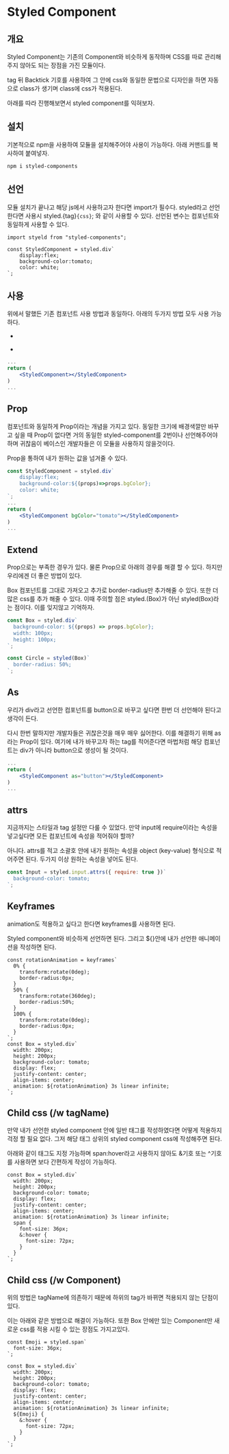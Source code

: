 # Styled Component

## 개요

Styled Component는 기존의 Component와 비슷하게 동작하며 CSS를 따로 관리해주지 않아도 되는 장점을 가진 모듈이다. 

tag 뒤 Backtick 기호를 사용하여 그 안에 css와 동일한 문법으로 디자인을 하면 자동으로 class가 생기며 class에 css가 적용된다.

아래를 따라 진행해보면서 styled component를 익혀보자.



## 설치

기본적으로 npm을 사용하여 모듈을 설치해주어야 사용이 가능하다. 아래 커맨드를 복사하여 붙여넣자.

```bash
npm i styled-components
```

## 선언

모듈 설치가 끝나고 해당 js에서 사용하고자 한다면 import가 필수다. styled라고 선언한다면 사용시 styled.{tag}`{css}`; 와 같이 사용할 수 있다. 선언된 변수는 컴포넌트와 동일하게 사용할 수 있다.

```react
import styeld from "styled-components";

const StyledComponent = styled.div`
	display:flex;
	background-color:tomato;
	color: white;
`;
```

## 사용

위에서 말했든 기존 컴포넌트 사용 방법과 동일하다. 아래의 두가지 방법 모두 사용 가능하다.

- <StyledComponent></StyledComponent>

- <StyledComponent/>

```jsx
...
return (
	<StyledComponent></StyledComponent>
)
...
```

## Prop

컴포넌트와 동일하게 Prop이라는 개념을 가지고 있다. 동일한 크기에 배경색깔만 바꾸고 싶을 때 Prop이 없다면 거의 동일한 styled-component를 2번이나 선언해주어야하며 귀찮음이 베이스인 개발자들은 이 모듈을 사용하지 않을것이다.

Prop을 통하여 내가 원하는 값을 넘겨줄 수 있다.

```jsx
const StyledComponent = styled.div`
	display:flex;
	background-color:${(props)=>props.bgColor};
	color: white;
`;
...
return (
	<StyledComponent bgColor="tomato"></StyledComponent>
)
...
```

## Extend

Prop으로는 부족한 경우가 있다. 물론 Prop으로 아래의 경우를 해결 할 수 있다. 하지만 우리에겐 더 좋은 방법이 있다.

Box 컴포넌트를 그대로 가져오고 추가로 border-radius만 추가해줄 수 있다. 또한 더 많은 css를 추가 해줄 수 있다. 이때 주의할 점은 styled.(Box)가 아닌 styled(Box)라는 점이다. 이를 잊지않고 기억하자.

```jsx
const Box = styled.div`
  background-color: ${(props) => props.bgColor};
  width: 100px;
  height: 100px;
`;

const Circle = styled(Box)`
  border-radius: 50%;
`;
```

## As

우리가 div라고 선언한 컴포넌트를 button으로 바꾸고 싶다면 한번 더 선언해야 된다고 생각이 든다.

다시 한번 말하지만 개발자들은 귀찮은것을 매우 매우 싫어한다. 이를 해결하기 위해 as라는 Prop이 있다. 여기에 내가 바꾸고자 하는 tag를 적어준다면 마법처럼 해당 컴포넌트는 div가 아니라 button으로 생성이 될 것이다.

```jsx
...
return (
	<StyledComponent as="button"></StyledComponent>
)
...
```

## attrs

지금까지는 스타일과 tag 설정만 다룰 수 있었다. 만약 input에 require이라는 속성을 넣고싶다면 모든 컴포넌트에 속성을 적어줘야 할까?

아니다. attrs를 적고 소괄호 안에 내가 원하는 속성을 object (key-value) 형식으로 적어주면 된다. 두가지 이상 원하는 속성을 넣어도 된다.

```jsx
const Input = styled.input.attrs({ require: true })`
  background-color: tomato;
`;
```

## Keyframes

animation도 적용하고 싶다고 한다면 keyframes를 사용하면 된다.

Styled component와 비슷하게 선언하면 된다. 그리고 ${}안에 내가 선언한 애니메이션을 작성하면 된다.

```react
const rotationAnimation = keyframes`
  0% {
    transform:rotate(0deg);
    border-radius:0px;
  }
  50% {
    transform:rotate(360deg);
    border-radius:50%;
  }
  100% {
    transform:rotate(0deg);
    border-radius:0px;
  }
`;
const Box = styled.div`
  width: 200px;
  height: 200px;
  background-color: tomato;
  display: flex;
  justify-content: center;
  align-items: center;
  animation: ${rotationAnimation} 3s linear infinite;
`;
```

## Child css (/w tagName)

만약 내가 선언한 styled component 안에 일반 태그를 작성하였다면 어떻게 적용하지 걱정 할 필요 없다. 그저 해당 태그 상위의 styled component css에 작성해주면 된다.

아래와 같이 태그도 지정 가능하며 span:hover라고 사용하지 않아도 &기호 또는 ^기호를 사용하면 보다 간편하게 작성이 가능하다.

```react
const Box = styled.div`
  width: 200px;
  height: 200px;
  background-color: tomato;
  display: flex;
  justify-content: center;
  align-items: center;
  animation: ${rotationAnimation} 3s linear infinite;
  span {
    font-size: 36px;
    &:hover {
      font-size: 72px;
    }
  }
`;
```

## Child css (/w Component)

위의 방법은 tagName에 의존하기 때문에 하위의 tag가 바뀌면 적용되지 않는 단점이 있다.

이는 아래와 같은 방법으로 해결이 가능하다. 또한 Box 안에만 있는 Component만 새로운 css를 적용 시킬 수 있는 장점도 가지고있다.

```react
const Emoji = styled.span`
  font-size: 36px;
`;

const Box = styled.div`
  width: 200px;
  height: 200px;
  background-color: tomato;
  display: flex;
  justify-content: center;
  align-items: center;
  animation: ${rotationAnimation} 3s linear infinite;
  ${Emoji} {
    &:hover {
      font-size: 72px;
    }
  }
`;
```


